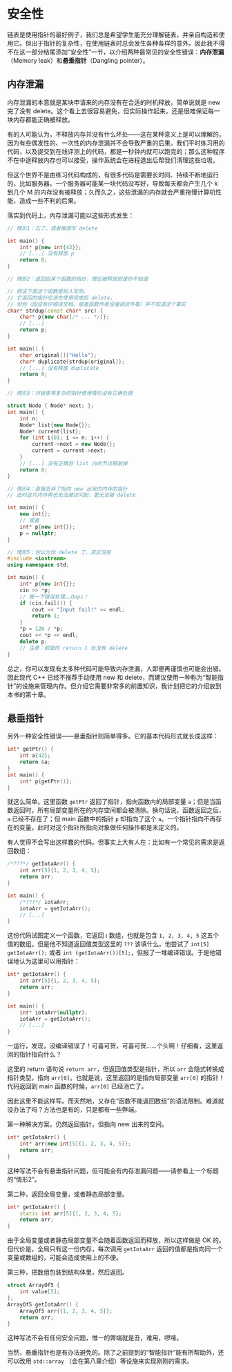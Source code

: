 # 安全性

链表是使用指针的最好例子，我们总是希望学生能充分理解链表，并亲自构造和使用它。但出于指针的复杂性，在使用链表时总会发生各种各样的意外。因此我不得不在这一部分结尾添加“安全性”一节，以介绍两种最常见的安全性错误：**内存泄漏**（Memory leak）和**悬垂指针**（Dangling pointer）。

## 内存泄漏

内存泄漏的本意就是某块申请来的内存没有在合适的时机释放，简单说就是 new 完了没有 delete。这个看上去很容易避免，但实际操作起来，还是很难保证每一块内存都能正确被释放。

有的人可能认为，不释放内存并没有什么坏处——这在某种意义上是可以理解的，因为有些偶发性的、一次性的内存泄漏并不会导致严重的后果。我们平时练习用的代码，以及提交到在线评测上的代码，都是一秒钟内就可以跑完的；那么这种程序不在中途释放内存也可以接受，操作系统会在进程退出后帮我们清理这些垃圾。

但这个世界不是由练习代码构成的，有很多代码是需要长时间、持续不断地运行的，比如服务器。一个服务器可能某一块代码没写好，导致每天都会产生几个 k 到几个 M 的内存没有被释放；久而久之，这些泄漏的内存就会严重拖慢计算机性能，造成一些不利的后果。

落实到代码上，内存泄漏可能以这些形式发生：
```cpp
// 情形1：忘了，或者懒得写 delete

int main() {
    int* p{new int{42}};
    // [...] 没有释放 p
    return 0;
}
```
```cpp
// 情形2：返回自某个函数的指针，理应被释放但是你不知道

// 假设下面这个函数是别人写的。
// 它返回的指针应该在使用完成后 delete，
// 但你（因没有仔细读文档，或者函数作者没强调这件事）并不知道这个事实
char* strdup(const char* src) {
    char* p{new char[/* ... */]};
    // [...]
    return p;
}

int main() {
    char original[]{"Hello"};
    char* duplicate{strdup(original)};
    // [...] 没有释放 duplicate
    return 0;
}
```

```cpp
// 情形3：对链表等复杂的指针使用情形没有正确处理

struct Node { Node* next; };
int main() {
    int n;
    Node* list{new Node{}};
    Node* current{list};
    for (int i{0}; i <= n; i++) {
        current->next = new Node{};
        current = current->next;
    }
    // [...] 没有正确将 list 内的节点释放掉
    return 0;
}
```

```cpp
// 情形4：直接丢弃了指向 new 出来的内存的指针
// 此时这片内存再也无法被访问到，更无法被 delete

int main() {
    new int{};
    // 或者
    int* p{new int{}};
    p = nullptr;
}
```

```cpp
// 情形5：你以为你 delete 了，其实没有
#include <iostream>
using namespace std;

int main() {
    int* p{new int{}};
    cin >> *p;
    // 做一下错误处理……Oops！
    if (cin.fail()) {
        cout << "Input fail!" << endl;
        return 1;
    }
    *p = 120 / *p;
    cout << *p << endl;
    delete p;
    // 注意：前面的 return 1 处没有 delete
}
```

总之，你可以发现有太多种代码可能导致内存泄漏，人即便再谨慎也可能会出错。因此现代 C++ 已经不推荐手动使用 new 和 delete，而建议使用一种称为“智能指针”的设施来管理内存。但介绍它需要非常多的前置知识，我计划把它的介绍放到本书的第十章。

## 悬垂指针

另外一种安全性错误——悬垂指针则简单得多。它的基本代码形式就长成这样：

```cpp
int* getPtr() {
    int a{42};
    return &a;
}
int main() {
    int* p{getPtr()};
}
```

就这么简单。这里函数 `getPtr` 返回了指针，指向函数内的局部变量 `a`；但是当函数返回时，所有局部变量所在的内存空间都会被清除。换句话说，函数返回之后，`a` 已经不存在了；但 main 函数中的指针 `p` 却指向了这个 `a`。一个指针指向不再存在的变量，此时对这个指针所指向对象做任何操作都是未定义的。

有人觉得不会写出这样蠢的代码。但事实上大有人在：比如有一个常见的需求是返回数组：

```cpp
/*???*/ getIotaArr() {
    int arr[5]{1, 2, 3, 4, 5};
    return arr;
}

int main() {
    /*???*/ iotaArr;
    iotaArr = getIotaArr();
    // [...]
}
```
这份代码试图定义一个函数，它返回 $\iota$ 数组，也就是包含 `1, 2, 3, 4, 5` 这五个值的数组。但是他不知道返回值类型这里的 `???` 该填什么。他尝试了 `int[5] getIotaArr();` 或者 `int (getIotaArr())[5];`，但报了一堆编译错误。于是他错误地认为这里可以用指针：

```cpp
int* getIotaArr() {
    int arr[5]{1, 2, 3, 4, 5};
    return arr;
}

int main() {
    int* iotaArr{nullptr};
    iotaArr = getIotaArr();
    // [...]
}
```
一运行，发现，没编译错误了！可喜可贺，可喜可贺……个头啊！仔细看，这里返回的指针指向什么？

这里的 return 语句说 `return arr`，但返回值类型是指针，所以 `arr` 会隐式转换成指针类型，指向 `arr[0]`。也就是说，这里返回的是指向局部变量 `arr[0]` 的指针！代码返回到 main 函数的时候，`arr[0]` 已经消亡了。

因此这里不能这样写。而天然地，又存在“函数不能返回数组”的语法限制。难道就没办法了吗？方法也是有的，只是都有一些弊端。

第一种解决方案，仍然返回指针，但指向 new 出来的空间。

```cpp
int* getIotaArr() {
    int* arr{new int[5]{1, 2, 3, 4, 5}};
    return arr;
}
```

这种写法不会有悬垂指针问题，但可能会有内存泄漏问题——请参看上一个标题的“情形2”。

第二种，返回全局变量，或者静态局部变量。

```cpp
int* getIotaArr() {
    static int arr[5]{1, 2, 3, 4, 5};
    return arr;
}
```

由于全局变量或者静态局部变量不会随着函数返回而释放，所以这样做是 OK 的。但代价是，全局只有这一份内存，每次调用 `getIotaArr` 返回的值都是指向同一个变量或数组的，可能会造成使用上的不便。

第三种，把数组包装到结构体里，然后返回。

```cpp
struct ArrayOf5 {
    int value[5];
};
ArrayOf5 getIotaArr() {
    ArrayOf5 arr{{1, 2, 3, 4, 5}};
    return arr;
}
```
这种写法不会有任何安全问题，惟一的弊端就是丑，难用，啰嗦。

当然，悬垂指针也是有办法避免的。除了之前提到的“智能指针”能有所帮助外，还可以改用 `std::array` （会在第八章介绍）等设施来实现刚刚的需求。
